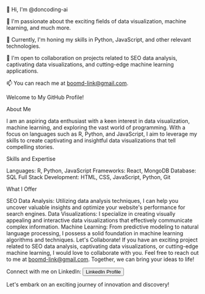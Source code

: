 👋 Hi, I'm @doncoding-ai

👀 I'm passionate about the exciting fields of data visualization, machine learning, and much more.

🌱 Currently, I'm honing my skills in Python, JavaScript, and other relevant technologies.

💞️ I'm open to collaboration on projects related to SEO data analysis, captivating data visualizations, and cutting-edge machine learning applications.

📫 You can reach me at boomd-link@gmail.com.

Welcome to My GitHub Profile!

About Me

I am an aspiring data enthusiast with a keen interest in data visualization, machine learning, and exploring the vast world of programming. With a focus on languages such as R, Python, and JavaScript, I aim to leverage my skills to create captivating and insightful data visualizations that tell compelling stories.

Skills and Expertise

Languages: R, Python, JavaScript
Frameworks: React, MongoDB
Database: SQL
Full Stack Development: HTML, CSS, JavaScript, Python, Git


What I Offer

SEO Data Analysis: Utilizing data analysis techniques, I can help you uncover valuable insights and optimize your website's performance for search engines.
Data Visualizations: I specialize in creating visually appealing and interactive data visualizations that effectively communicate complex information.
Machine Learning: From predictive modeling to natural language processing, I possess a solid foundation in machine learning algorithms and techniques.
Let's Collaborate!
If you have an exciting project related to SEO data analysis, captivating data visualizations, or cutting-edge machine learning, I would love to collaborate with you. Feel free to reach out to me at boomd-link@gmail.com. Together, we can bring your ideas to life!

Connect with me on LinkedIn: <a href="https://www.linkedin.com/in/elito0905/"><button>LinkedIn Profile</button></a>

Let's embark on an exciting journey of innovation and discovery!
<!---
doncoding-ai/doncoding-ai is a ✨ special ✨ repository because its `README.md` (this file) appears on your GitHub profile.
You can click the Preview link to take a look at your changes.
--->
